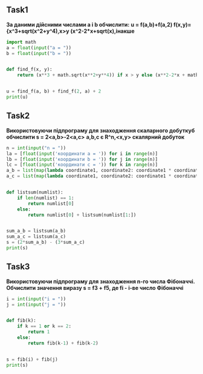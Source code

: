 ## Task1
__За даними дійсними числами  a i b обчислити:__
__u = f(a,b)+f(a,2)
f(x,y)={x^3+sqrt(x^2+y^4),x>y
(x^2-2*x+sqrt(x),інакше__

```py 
import math
a = float(input("a = "))
b = float(input("b = "))


def find_f(x, y):
    return (x**3 + math.sqrt(x**2+y**4)) if x > y else (x**2-2*x + math.sqrt(x))/(x**0.6)


u = find_f(a, b) + find_f(2, a) + 2
print(u)
```



## Task2
__Використовуючи підпрограму для знаходження скаларного добуткуб обчислити s = 2<a,b>-2<a,c>__
__a,b,c є R^n,<x,y> скалярний добуток__

```py 
n = int(input("n = "))
la = [float(input('координати а = ')) for i in range(n)]
lb = [float(input('координати b = ')) for j in range(n)]
lc = [float(input('координати c = ')) for k in range(n)]
a_b = list(map(lambda coordinate1, coordinate2: coordinate1 * coordinate2, la, lb))    # a*b
a_c = list(map(lambda coordinate1, coordinate2: coordinate1 * coordinate2, la, lc))    # a*c


def listsum(numlist):
    if len(numlist) == 1:
        return numlist[0]
    else:
        return numlist[0] + listsum(numlist[1:])


sum_a_b = listsum(a_b)
sum_a_c = listsum(a_c)
s = (2*sum_a_b) - (3*sum_a_c)
print(s)
```


## Task3
__Використовуючи підпрограму для знаходження n-го числа Фібоначчі.__
__Обчислити значення виразу s = f3 + f5, де fi - і-ве число Фібоначчі__
```py 
i = int(input("i = "))
j = int(input("j = "))


def fib(k):
    if k == 1 or k == 2:
        return 1
    else:
        return fib(k-1) + fib(k-2)


s = fib(i) + fib(j)
print(s)
```

